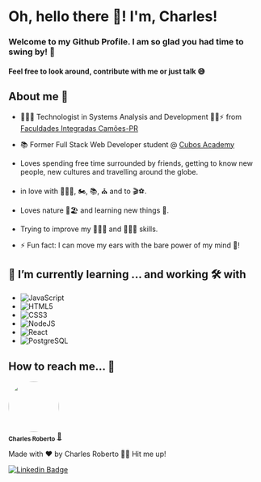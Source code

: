 

# Oh, hello there 👋! I'm, Charles!
### Welcome to my Github Profile. I am so glad you had time to swing by! 🥰
#### Feel free to look around, contribute with me or just talk 😅

<!--
**charlesrobertolima/charlesrobertolima** is a ✨ _special_ ✨ repository because its `README.md` (this file) appears on your GitHub profile.

Here are some ideas to get you started:

- 🔭 I’m currently working on ...
- 🌱 I’m currently learning ...
- 👯 I’m looking to collaborate on ...
- 🤔 I’m looking for help with ...
- 💬 Ask me about ...
- 📫 How to reach me: ...
- 😄 Pronouns: ...
- ⚡ Fun fact: ...
-->
## About me 🦅
- 👨🏻‍🎓 Technologist in Systems Analysis and Development 👷🏻⚡ from <a href="https://www.camoes.edu.br/">Faculdades Integradas Camões-PR</a>
- 📚 Former Full Stack Web Developer student @ <a href="https://www.cubos.academy/">Cubos Academy</a>

- Loves spending free time surrounded by friends, getting to know new people, new cultures and travelling around the globe.
- in love with 🏃🏾‍♂️, 🏍️, 📚, ⛪ and to 🎬⚽.
- Loves nature 🌴🏖️ and learning new things 🧠.
- Trying to improve my 🧑🏻‍🎤 and 👨🏻‍🍳 skills.
- ⚡ Fun fact: I can move my ears with the bare power of my mind 🤯!

## 🌱 I’m currently learning ... and working 🛠️ with 
 - ![JavaScript](https://img.shields.io/static/v1?label=&message=JavaScript&color=orange) 
 - ![HTML5](https://img.shields.io/static/v1?label=&message=HTML5&color=red) 
 - ![CSS3](https://img.shields.io/static/v1?label=&message=CSS3&color=blue)
 - ![NodeJS](https://img.shields.io/static/v1?label=&message=NodeJS&color=brightgreen)
 - ![React](https://img.shields.io/badge/-React-ff69b4)
 - ![PostgreSQL](https://img.shields.io/static/v1?label=&message=PostgreSQL&color=blue)
  
## How to reach me... 🎯

<a href="https://github.com/charlesrobertolima">
 <img style="border-radius: 50%;" src="https://avatars.githubusercontent.com/u/65053239?v=4" width="100px;" alt=""/>
 <br />
 <sub><b>Charles Roberto</b></sub></a> <a href="https://github.com/charlesrobertolima" title="Github">🚀</a>


Made with ❤️ by Charles Roberto 👋🏽 Hit me up!

[![Linkedin Badge](https://img.shields.io/badge/-LinkedIn-blue?style=flat-square&logo=Linkedin&logoColor=white&link=https://www.linkedin.com/in/charles-r-lima/)](https://www.linkedin.com/in/charles-r-lima/)


